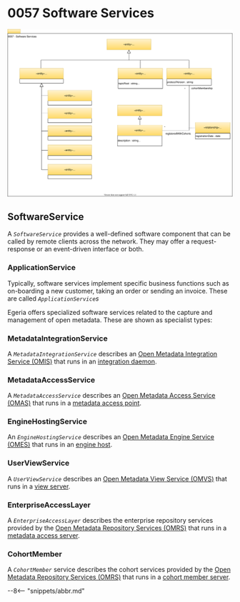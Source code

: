 <!-- SPDX-License-Identifier: CC-BY-4.0 -->
<!-- Copyright Contributors to the Egeria project 2020. -->

# 0057 Software Services

![UML](0057-Software-Services.svg)

## SoftwareService

A *`SoftwareService`* provides a well-defined software component that can be called by remote clients across the network. They may offer a request-response or an event-driven interface or both.

### ApplicationService

Typically, software services implement specific business functions such as on-boarding a new customer, taking an order or sending an invoice. These are called *`ApplicationService`s*

Egeria offers specialized software services related to the capture and management of open metadata. These are shown as specialist types:

### MetadataIntegrationService

A *`MetadataIntegrationService`* describes an [Open Metadata Integration Service (OMIS)](/services/omis) that runs in an [integration daemon](/concepts/integration-daemon).

### MetadataAccessService

A *`MetadataAccessService`* describes an [Open Metadata Access Service (OMAS)](/services/omas) that runs in a [metadata access point](/concepts/metadata-access-point).

### EngineHostingService

An *`EngineHostingService`* describes an [Open Metadata Engine Service (OMES)](/services/omes) that runs in an [engine host](/concepts/engine-host).

### UserViewService

A *`UserViewService`* describes an [Open Metadata View Service (OMVS)](/services/omvs) that runs in a [view server](/concepts/view-server).

### EnterpriseAccessLayer

A *`EnterpriseAccessLayer`* describes the enterprise repository services provided by the [Open Metadata Repository Services (OMRS)](/services/omrs) that runs in a [metadata access server](/concepts/metadata-access-server).

### CohortMember

A *`CohortMember`* service describes the cohort services provided by the [Open Metadata Repository Services (OMRS)](/services/omrs) that runs in a [cohort member server](/concepts/cohort-member).


--8<-- "snippets/abbr.md"
